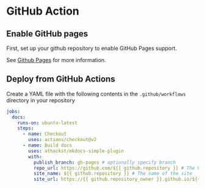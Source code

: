 # GitHub Action

## Enable GitHub pages

First, set up your github repository to enable GitHub Pages support.

See [Github Pages](https://pages.github.com/) for more information.

## Deploy from GitHub Actions

Create a YAML file with the following contents in the `.github/workflows` directory in your repository

```yaml
jobs:
  docs:
    runs-on: ubuntu-latest
    steps:
      - name: Checkout
        uses: actions/checkout@v2
      - name: Build docs
        uses: athackst/mkdocs-simple-plugin
        with:
          publish_branch: gh-pages # optionally specify branch
          repo_url: https://github.com/${{ github.repository }} # The URL of the repository the docs should point to
          site_name: ${{ github.repository }} # The name of the site
          site_url: https://{{ github.repository_owner }}.github.io/${{ github.event.repository.name }} # The URL of the site
```
